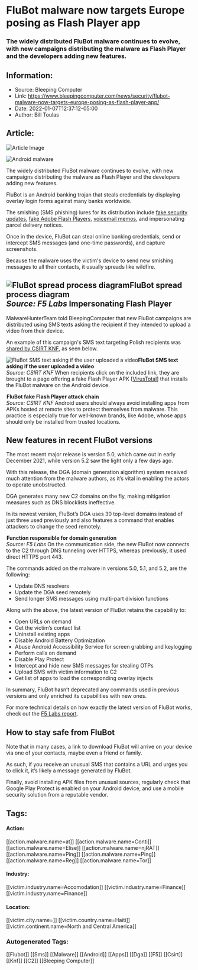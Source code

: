 # FluBot malware now targets Europe posing as Flash Player app
### The widely distributed FluBot malware continues to evolve, with new campaigns distributing the malware as Flash Player and the developers adding new features.

## Information:
+ Source: Bleeping Computer
+ Link: https://www.bleepingcomputer.com/news/security/flubot-malware-now-targets-europe-posing-as-flash-player-app/
+ Date: 2022-01-07T12:37:12-05:00
+ Author: Bill Toulas


## Article:
![Article Image](https://www.bleepstatic.com/content/hl-images/2021/10/01/Android__malware.jpg)

![Android malware](https://www.bleepstatic.com/content/hl-images/2021/10/01/Android__malware.jpg)


The widely distributed FluBot malware continues to evolve, with new campaigns distributing the malware as Flash Player and the developers adding new features.


FluBot is an Android banking trojan that steals credentials by displaying overlay login forms against many banks worldwide.


The smishing (SMS phishing) lures for its distribution include [fake security updates](https://www.bleepingcomputer.com/news/security/flubot-android-malware-now-spreads-via-fake-security-updates/), [fake Adobe Flash Players](https://twitter.com/malwrhunterteam/status/1478099419392319493), [voicemail memos](https://www.bleepingcomputer.com/news/security/finland-warns-of-flubot-malware-heavily-targeting-android-users/), and impersonating parcel delivery notices.


Once in the device, FluBot can steal online banking credentials, send or intercept SMS messages (and one-time passwords), and capture screenshots.


Because the malware uses the victim's device to send new smishing messages to all their contacts, it usually spreads like wildfire.



![FluBot spread process diagram](https://www.bleepstatic.com/images/news/u/1220909/Diagrams/flubot-spread.jpg)**FluBot spread process diagram**  
*Source: F5 Labs*
Impersonating Flash Player
--------------------------


MalwareHunterTeam told BleepingComputer that new FluBot campaigns are distributed using SMS texts asking the recipient if they intended to upload a video from their device.


An example of this campaign's SMS text targeting Polish recipients was [shared by CSIRT KNF](https://twitter.com/CSIRT_KNF/status/1478008084673011714), as seen below.



![FluBot SMS text asking if the user uploaded a video](https://www.bleepstatic.com/images/news/malware/f/flubot/flubot-text.jpg)**FluBot SMS text asking if the user uploaded a video**  
*Source: CSIRT KNF*
When recipients click on the included link, they are brought to a page offering a fake Flash Player APK [[VirusTotal](https://www.virustotal.com/gui/file/e68896724122adbfcc44955cdd688aa9e153687d1b804d812cb1f3332a9e9bcd)] that installs the FluBot malware on the Android device.



![FluBot fake Flash Player attack chain](data:image/gif;base64,R0lGODlhAQABAAAAACH5BAEKAAEALAAAAAABAAEAAAICTAEAOw==)**FluBot fake Flash Player attack chain**  
*Source: CSIRT KNF*
Android users should always avoid installing apps from APKs hosted at remote sites to protect themselves from malware. This practice is especially true for well-known brands, like Adobe, whose apps should only be installed from trusted locations.


New features in recent FluBot versions
--------------------------------------


The most recent major release is version 5.0, which came out in early December 2021, while version 5.2 saw the light only a few days ago.


With this release, the DGA (domain generation algorithm) system received much attention from the malware authors, as it’s vital in enabling the actors to operate unobstructed.


DGA generates many new C2 domains on the fly, making mitigation measures such as DNS blocklists ineffective.


In its newest version, FluBot’s DGA uses 30 top-level domains instead of just three used previously and also features a command that enables attackers to change the seed remotely.



![Function responsible for domain generation](data:image/gif;base64,R0lGODlhAQABAAAAACH5BAEKAAEALAAAAAABAAEAAAICTAEAOw==)**Function responsible for domain generation**  
*Source: F5 Labs*
On the communication side, the new FluBot now connects to the C2 through DNS tunneling over HTTPS, whereas previously, it used direct HTTPS port 443.


The commands added on the malware in versions 5.0, 5.1, and 5.2, are the following:


* Update DNS resolvers
* Update the DGA seed remotely
* Send longer SMS messages using multi-part division functions

Along with the above, the latest version of FluBot retains the capability to:


* Open URLs on demand
* Get the victim’s contact list
* Uninstall existing apps
* Disable Android Battery Optimization
* Abuse Android Accessibility Service for screen grabbing and keylogging
* Perform calls on demand
* Disable Play Protect
* Intercept and hide new SMS messages for stealing OTPs
* Upload SMS with victim information to C2
* Get list of apps to load the corresponding overlay injects

In summary, FluBot hasn’t deprecated any commands used in previous versions and only enriched its capabilities with new ones.


For more technical details on how exactly the latest version of FluBot works, check out the [F5 Labs report](https://www.f5.com/labs/articles/threat-intelligence/flubots-authors-employ-creative-and-sophisticated-techniques-to-achieve-their-goals-in-version-50-and-beyond).


How to stay safe from FluBot
----------------------------


Note that in many cases, a link to download FluBot will arrive on your device via one of your contacts, maybe even a friend or family.


As such, if you receive an unusual SMS that contains a URL and urges you to click it, it’s likely a message generated by FluBot.


Finally, avoid installing APK files from unusual sources, regularly check that Google Play Protect is enabled on your Android device, and use a mobile security solution from a reputable vendor.





## Tags:

#### Action:
[[action.malware.name=at]] [[action.malware.name=Conti]] [[action.malware.name=Elise]] [[action.malware.name=njRAT]] [[action.malware.name=Ping]] [[action.malware.name=Ping]] [[action.malware.name=Reg]] [[action.malware.name=Tor]]

#### Industry:
[[victim.industry.name=Accomodation]] [[victim.industry.name=Finance]] [[victim.industry.name=Finance]]

#### Location:
[[victim.city.name=]] [[victim.country.name=Haiti]] [[victim.continent.name=North and Central America]]

### Autogenerated Tags:
[[Flubot]] [[Sms]] [[Malware]] [[Android]] [[Apps]] [[Dga]] [[F5]] [[Csirt]] [[Knf]] [[C2]] [[Bleeping Computer]]

